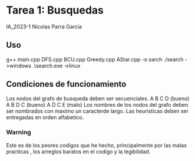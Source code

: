 # Tarea 1: Busquedas
IA_2023-1
Nicolas Parra Garcia

## Uso
g++ main.cpp DFS.cpp BCU.cpp Greedy.cpp AStar.cpp -o sarch
./search        ->windows
.\search.exe    ->linux


## Condiciones de funcionamiento 
Los nodos del grafo de busqueda deben ser secuenciales.
    A B C D  (bueno)
    A B D C  (bueno)
    A D C E  (malo)
Los nombres de los nodos del grafo deben ser nombrados con maximo un caracterde largo.
Las heuristicas deben ser entregadas en orden alfabetico.

### Warning
Este es de los peores codigos que he hecho, principalmente por las malas practicas , los arreglos baratos en el codigo y la legibilidad.
